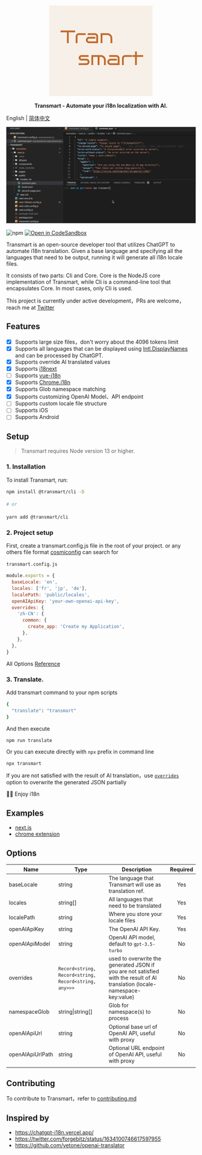<p align="center">
  <img src="./assets/logo.png" />
</p>

<p align="center">
  <b>Transmart - Automate your i18n localization with AI.</b>
</p>

English | [简体中文](./README-zh_CN.md)


![alt](./assets/record.gif)

![npm](https://img.shields.io/npm/v/@transmart/cli?style=flat-square)
[![Open in CodeSandbox](https://img.shields.io/badge/Open%20in-CodeSandbox-blue?logo=codesandbox)](https://codesandbox.io/p/sandbox/v12-12v2h6?file=%2FREADME.md)


Transmart is an open-source developer tool that utilizes ChatGPT to automate i18n translation. Given a base language and specifying all the languages that need to be output, running it will generate all i18n locale files.

It consists of two parts: Cli and Core. Core is the NodeJS core implementation of Transmart, while Cli is a command-line tool that encapsulates Core. In most cases, only Cli is used.

This project is currently under active development，PRs are welcome，reach me at [Twitter](https://twitter.com/quillzhou)

## Features

- [x] Supports large size files，don't worry about the 4096 tokens limit
- [x] Supports all languages that can be displayed using [Intl.DisplayNames](https://developer.mozilla.org/en-US/docs/Web/JavaScript/Reference/Global_Objects/Intl/DisplayNames/DisplayNames) and can be processed by ChatGPT.
- [x] Supports override AI translated values
- [x] Supports [i18next](https://www.i18next.com/)
- [ ] Supports [vue-i18n](https://kazupon.github.io/vue-i18n/)
- [x] Supports [Chrome.i18n](https://developer.chrome.com/docs/webstore/i18n/#choosing-locales-to-support)
- [x] Supports Glob namespace matching
- [x] Supports customizing OpenAI Model、API endpoint
- [ ] Supports custom locale file structure
- [ ] Supports iOS
- [ ] Supports Android

## Setup

> Transmart requires Node version 13 or higher.

### 1. Installation

To install Transmart, run:

```sh
npm install @transmart/cli -D

# or

yarn add @transmart/cli
```

### 2. Project setup

First, create a transmart.config.js file in the root of your project. or any others file format [cosmiconfig](https://www.npmjs.com/package/cosmiconfig?activeTab=readme) can search for

`transmart.config.js`

```js
module.exports = {
  baseLocale: 'en',
  locales: ['fr', 'jp', 'de'],
  localePath: 'public/locales',
  openAIApiKey: 'your-own-openai-api-key',
  overrides: {
    'zh-CN': {
      common: {
        create_app: 'Create my Application',
      },
    },
  },
}
```

All Options [Reference](#options)

### 3. Translate.

Add transmart command to your npm scripts

```sh
{
  "translate": "transmart"
}
```

And then execute

```sh
npm run translate
```

Or you can execute directly with `npx` prefix in command line

```
npx transmart
```

If you are not satisfied with the result of AI translation，use [`overrides`](#options) option to overwrite the generated JSON partially

🎉🎉 Enjoy i18n



## Examples

- [next.js](./examples/next.js)
- [chrome extension](./examples/chrome-extension/)

## Options

| Name             | Type                                  | Description                                                                                     | Required |
| ---------------- | ------------------------------------- | ----------------------------------------------------------------------------------------------- | :------: |
| baseLocale       | string                                | The language that Transmart will use as translation ref.                                        |   Yes    |
| locales          | string[]                              | All languages that need to be translated                                                        |   Yes    |
| localePath       | string                                | Where you store your locale files                                                               |   Yes    |
| openAIApiKey     | string                                | The OpenAI API Key.                                                                             |   Yes    |
| openAIApiModel   | string                                | OpenAI API model, default to `gpt-3.5-turbo`                                                    |    No    |
| overrides        | `Record<string, Record<string, Record<string, any>>>` | used to overwrite the generated JSON if you are not satisfied with the result of AI translation (locale-namespace-key:value) |    No    |
| namespaceGlob    | string\|string[]                      | Glob for namespace(s) to process                                                                |    No    |
| openAIApiUrl     | string                                | Optional base url of OpenAI API, useful with proxy                                              |    No    |
| openAIApiUrlPath | string                                | Optional URL endpoint of OpenAI API, useful with proxy                                          |    No    |
|  |

## Contributing

To contribute to Transmart，refer to [contributing.md](./CONTRIBUTING.md)

## Inspired by

- https://chatgpt-i18n.vercel.app/
- https://twitter.com/forgebitz/status/1634100746617597955
- https://github.com/yetone/openai-translator
